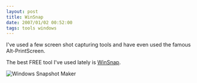 ```yaml
---
layout: post
title: WinSnap
date: 2007/01/02 00:52:00
tags: tools windows
---
```


I've used a few screen shot capturing tools and have even used the famous Alt-PrintScreen. 

The best FREE tool I've used lately is [WinSnap](http://www.ntwind.com/software/winsnap.html).

![Windows Snapshot Maker](http://www.ntwind.com/images/winsnap/winsnap_small.png)
